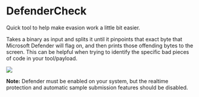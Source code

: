 # DefenderCheck
Quick tool to help make evasion work a little bit easier.

Takes a binary as input and splits it until it pinpoints that exact byte that Microsoft Defender will flag on, and then prints those offending bytes to the screen. This can be helpful when trying to identify the specific bad pieces of code in your tool/payload.

![](/demo.gif)

**Note:** Defender must be enabled on your system, but the realtime protection and automatic sample submission features should be disabled.
